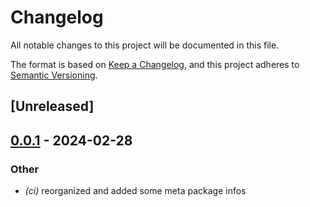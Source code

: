 # Changelog
All notable changes to this project will be documented in this file.

The format is based on [Keep a Changelog](https://keepachangelog.com/en/1.0.0/),
and this project adheres to [Semantic Versioning](https://semver.org/spec/v2.0.0.html).

## [Unreleased]

## [0.0.1](https://github.com/matthiasg/eiffel/releases/tag/eiffel-macros-gen-v0.0.1) - 2024-02-28

### Other
- *(ci)* reorganized and added some meta package infos
